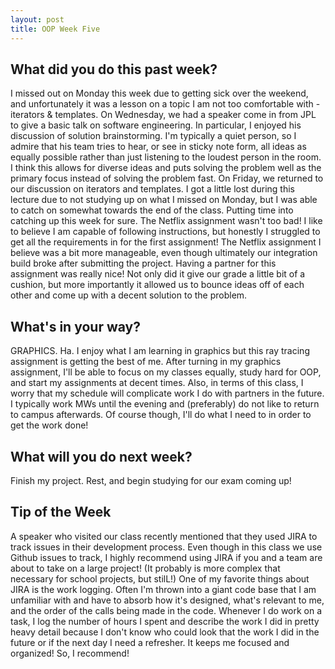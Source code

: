 ```yaml
---
layout: post
title: OOP Week Five
---
```


## What did you do this past week?
I missed out on Monday this week due to getting sick over the weekend, and unfortunately it was a lesson on a topic I am not too comfortable with - iterators & templates. On Wednesday, we had a speaker come in from JPL to give a basic talk on software engineering. In particular, I enjoyed his discussion of solution brainstorming. I'm typically a quiet person, so I admire that his team tries to hear, or see in sticky note form, all ideas as equally possible rather than just listening to the loudest person in the room. I think this allows for diverse ideas and puts solving the problem well as the primary focus instead of solving the problem fast.
On Friday, we returned to our discussion on iterators and templates. I got a little lost during this lecture due to not studying up on what I missed on Monday, but I was able to catch on somewhat towards the end of the class. Putting time into catching up this week for sure. 
The Netflix assignment wasn't too bad! I like to believe I am capable of following instructions, but honestly I struggled to get all the requirements in for the first assignment! The Netflix assignment I believe was a bit more manageable, even though ultimately our integration build broke after submitting the project.
Having a partner for this assignment was really nice! Not only did it give our grade a little bit of a cushion, but more importantly it allowed us to bounce ideas off of each other and come up with a decent solution to the problem. 

## What's in your way?
GRAPHICS. Ha. I enjoy what I am learning in graphics but this ray tracing assignment is getting the best of me. 
After turning in my graphics assignment, I'll be able to focus on my classes equally, study hard for OOP, and start my assignments at decent times.
Also, in terms of this class, I worry that my schedule will complicate work I do with partners in the future. I typically work MWs until the evening and (preferably) do not like to return to campus afterwards. Of course though, I'll do what I need to in order to get the work done!

## What will you do next week?
Finish my project. Rest, and begin studying for our exam coming up!

## Tip of the Week
A speaker who visited our class recently mentioned that they used JIRA to track issues in their development process. Even though in this class we use Github issues to track, I highly recommend using JIRA if you and a team are about to take on a large project! (It probably is more complex that necessary for school projects, but stilL!)
One of my favorite things about JIRA is the work logging. Often I'm thrown into a giant code base that I am unfamiliar with and have to absorb how it's designed, what's relevant to me, and the order of the calls being made in the code. Whenever I do work on a task, I log the number of hours I spent and describe the work I did in pretty heavy detail because I don't know who could look that the work I did in the future or if the next day I need a refresher. It keeps me focused and organized! So, I recommend!
